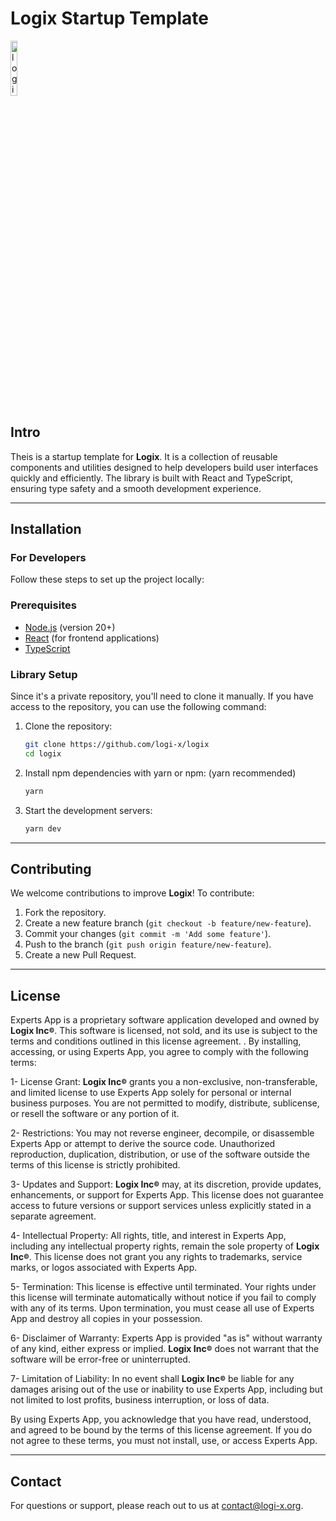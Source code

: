 # Logix Startup Template

<p align="left"><a href="https://logi-x.org" target="_blank"><img width="15%" src="https://i.ibb.co/BBNVxyH/logo-full-light-256.png" alt="logi-x" /></a></p>

## Intro

Theis is a startup template for **Logix**. It is a collection of reusable components and utilities designed to help developers build user interfaces quickly and efficiently. The library is built with React and TypeScript, ensuring type safety and a smooth development experience.

---

## Installation

### For Developers

Follow these steps to set up the project locally:

### Prerequisites

- [Node.js](https://nodejs.org/) (version 20+)
- [React](https://react.dev/) (for frontend applications)
- [TypeScript](https://www.typescriptlang.org/)

### Library Setup

Since it's a private repository, you'll need to clone it manually. If you have access to the repository, you can use the following command:

1. Clone the repository:

   ```bash
   git clone https://github.com/logi-x/logix
   cd logix
   ```

2. Install npm dependencies with yarn or npm: (yarn recommended)

   ```bash
   yarn
   ```

3. Start the development servers:

   ```bash
   yarn dev
   ```

---

## Contributing

We welcome contributions to improve **Logix**! To contribute:

1. Fork the repository.
2. Create a new feature branch (`git checkout -b feature/new-feature`).
3. Commit your changes (`git commit -m 'Add some feature'`).
4. Push to the branch (`git push origin feature/new-feature`).
5. Create a new Pull Request.

---

## License

Experts App is a proprietary software application developed and owned by **Logix Inc<sup><sub>©</sub></sup>**. This software is licensed, not sold, and its use is subject to the terms and conditions outlined in this license agreement.
. By installing, accessing, or using Experts App, you agree to comply with the following terms:

1- License Grant: **Logix Inc<sup><sub>©</sub></sup>** grants you a non-exclusive, non-transferable, and limited license to use Experts App solely for personal or internal business purposes. You are not permitted to modify, distribute, sublicense, or resell the software or any portion of it.

2- Restrictions: You may not reverse engineer, decompile, or disassemble Experts App or attempt to derive the source code. Unauthorized reproduction, duplication, distribution, or use of the software outside the terms of this license is strictly prohibited.

3- Updates and Support: **Logix Inc<sup><sub>©</sub></sup>** may, at its discretion, provide updates, enhancements, or support for Experts App. This license does not guarantee access to future versions or support services unless explicitly stated in a separate agreement.

4- Intellectual Property: All rights, title, and interest in Experts App, including any intellectual property rights, remain the sole property of **Logix Inc<sup><sub>©</sub></sup>**. This license does not grant you any rights to trademarks, service marks, or logos associated with Experts App.

5- Termination: This license is effective until terminated. Your rights under this license will terminate automatically without notice if you fail to comply with any of its terms. Upon termination, you must cease all use of Experts App and destroy all copies in your possession.

6- Disclaimer of Warranty: Experts App is provided "as is" without warranty of any kind, either express or implied. **Logix Inc<sup><sub>©</sub></sup>** does not warrant that the software will be error-free or uninterrupted.

7- Limitation of Liability: In no event shall **Logix Inc<sup><sub>©</sub></sup>** be liable for any damages arising out of the use or inability to use Experts App, including but not limited to lost profits, business interruption, or loss of data.

By using Experts App, you acknowledge that you have read, understood, and agreed to be bound by the terms of this license agreement. If you do not agree to these terms, you must not install, use, or access Experts App.

---

## Contact

For questions or support, please reach out to us at [contact@logi-x.org](mailto:contact@logi-x.org).
